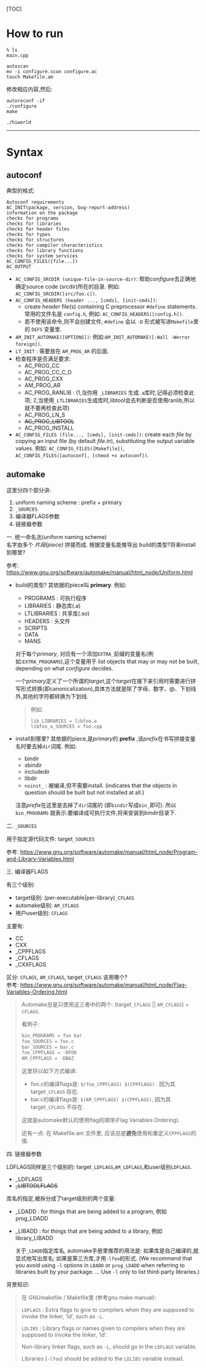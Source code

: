 [TOC]

# How to run

```shell
% ls
main.cpp

autoscan
mv -i configure.scan configure.ac
touch Makefile.am
```

修改相应内容,然后:

```shell
autoreconf -if
./configure
make

./hiworld
```

------

# Syntax

## autoconf

典型的格式:

```text
Autoconf requirements
AC_INIT(package, version, bug-report-address)
information on the package
checks for programs
checks for libraries
checks for header files
checks for types
checks for structures
checks for compiler characteristics
checks for library functions
checks for system services
AC_CONFIG_FILES([file...])
AC_OUTPUT
```

- `AC_CONFIG_SRCDIR (unique-file-in-source-dir)`:
  帮助*configure*去正确地确定source code (srcdir)所在的目录.
  例如: `AC_CONFIG_SRCDIR([src/foo.c])`.
- `AC_CONFIG_HEADERS (header ..., [cmds], [init-cmds])`:
  - create *header* file(s) containing C preprocessor `#define` statements. 常用的文件名是 `config.h`, 例如: `AC_CONFIG_HEADERS([config.h])`.
  - 若不使用该命令,则不会创建文件, `#define` 会以 `-D` 形式被写进`Makefile`里的 `DEFS` 变量里.
- `AM_INIT_AUTOMAKE([OPTIONS])`: 例如:`AM_INIT_AUTOMAKE([-Wall -Werror foreign])`.
- `LT_INIT` : 需要放在 `AM_PROG_AR` 的后面.
- 检查程序是否满足要求:
  - AC_PROG_CC
  - AC_PROG_CC_C_O
  - AC_PROG_CXX
  - AM_PROG_AR
  - AC_PROG_RANLIB :
    (1,当你用 `_LIBRARIES` 生成`.a`库时,记得必须检查此项; 2,当使用`_LTLIBRARIES`生成库时,libtool会去判断是否使用ranlib,所以就不要再检查此项)
  - AC_PROG_LN_S
  - ~~AC_PROG_LIBTOOL~~
  - AC_PROG_INSTALL
- `AC_CONFIG_FILES (file..., [cmds], [init-cmds])`:
  create each *file* by copying an input file (by default *file.in*), substituting the output variable values.
  例如: `AC_CONFIG_FILES([Makefile])`, `AC_CONFIG_FILES([autoconf], [chmod +x autoconf])`.


## automake

这里分四个部分讲:
1. uniform naming scheme : prefix + primary
2. `_SOURCES`
3. 编译器FLAGS参数
4. 链接器参数

一. 统一命名法(uniform naming scheme)  
名字由多个 *片段(piece)* 拼接而成. 根据变量名能推导出 build的类型?将来install到哪里?

参考: https://www.gnu.org/software/automake/manual/html_node/Uniform.html

- build的类型? 其依据的piece叫 **primary**. 例如:
  - PROGRAMS : 可执行程序
  - LIBRARIES : 静态库(.a)
  - LTLIBRARIES : 共享库(.so)
  - HEADERS : 头文件
  - SCRIPTS
  - DATA
  - MANS

  对于每个*primary*, 对应有一个添加`EXTRA_`前缀的变量名(例如:`EXTRA_PROGRAMS`),这个变量用于 list objects that may or may not be built, depending on what *configure* decides.

  一个*primary*定义了一个所谓的*target*,这个*target*在接下来引用时需要进行拼写形式转换(即canonicalization),具体方法就是除了字母、数字、@、下划线外,其他的字符都转换为下划线.
  > 例如:
  > ```automake
  > lib_LIBRARIES = libfoo.a
  > libfoo_a_SOURCES = foo.cpp
  > ```

- install到哪里? 其依据的piece,是*primary*的 **prefix** ,该*prefix*在书写拼接变量名时要去掉`dir`词尾. 例如:
  - bindir
  - sbindir
  - includedir
  - libdir
  - `noinst_` : 被编译,但不需要install. (indicates that the objects in question should be built but not installed at all.)

  注意*prefix*在这里是去掉了`dir`词尾的 (即`bindir`写成`bin_`即可).  所以 `bin_PROGRAMS` 就表示:要编译成可执行文件,将来安装到*bindir*目录下.

二. `_SOURCES`

用于指定源代码文件: target`_SOURCES`

参考: https://www.gnu.org/software/automake/manual/html_node/Program-and-Library-Variables.html

三. 编译器FLAGS

有三个级别:
- target级别: (per-executable|per-library)`_CFLAGS`
- automake级别: `AM_CFLAGS`
- 用户user级别: `CFLAGS`

主要有:
- CC
- CXX
- _CPPFLAGS
- _CFLAGS
- _CXXFLAGS

区分: `CFLAGS`, `AM_CFLAGS`, target`_CFLAGS` 该用哪个?  
参考: https://www.gnu.org/software/automake/manual/html_node/Flag-Variables-Ordering.html  
> Automake总是只使用这三者中的两个: (target`_CFLAGS` || `AM_CFLAGS`) + `CFLAGS`.
>
> 看例子:
> ```c
> bin_PROGRAMS = foo bar
> foo_SOURCES = foo.c
> bar_SOURCES = bar.c
> foo_CPPFLAGS = -DFOO
> AM_CPPFLAGS = -DBAZ
> ```
> 这里将以如下方式编译:
> - foo.c的编译flags是: `$(foo_CPPFLAGS) $(CPPFLAGS)` . 因为其 target`_CFLAGS` 存在.
> - bar.c的编译flags是: `$(AM_CPPFLAGS) $(CPPFLAGS)`, 因为其 target`_CFLAGS` 不存在.
>
> 这就是automake默认的使用flag的顺序(Flag Variables Ordering).
>
> 还有一点: 在 Makefile.am 文件里, 应该总是**避免**使用和重定义`CPPFLAGS`的值.

四. 链接器参数

LDFLAGS同样是三个级别的: target`_LDFLAGS`,`AM_LDFLAGS`,和user级别`LDFLAGS`.
- _LDFLAGS
- ~~_LIBTOOLFLAGS~~

库名的指定,被拆分成了target级别的两个变量:
- _LDADD : for things that are being added to a program, 例如 prog_LDADD
- _LIBADD : for things that are being added to a library, 例如 library_LIBADD

  关于`_LDADD`指定库名, automake手册里推荐的用法是: 如果库是自己编译的,就显式地写出库名; 如果是第三方库,才用`-lfoo`的形式. (We recommend that you avoid using `-l` options in `LDADD` or `prog_LDADD` when referring to libraries built by your package. ... Use `-l` only to list third-party libraries.)

背景知识:
> 在 GNUmakefile / Makefile里 (参考gnu make manual):
>
> `LDFLAGS` : Extra flags to give to compilers when they are supposed to invoke the linker, ‘ld’, such as `-L`.
>
> `LDLIBS` : Library flags or names given to compilers when they are supposed to invoke the linker, ‘ld’.
>
> Non-library linker flags, such as `-L`, should go in the `LDFLAGS` variable.
>
> Libraries (`-lfoo`) should be added to the `LDLIBS` variable instead.
